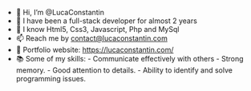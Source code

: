 - 👋 Hi, I’m @LucaConstantin
- 📖 I have been a full-stack developer for almost 2 years
- 🌱 I know Html5, Css3, Javascript, Php and MySql
- 📫 Reach me by contact@lucaconstantin.com
- 💼 Portfolio website: https://lucaconstantin.com/
- 📚 Some of my skills:
      - Communicate effectively with others
      - Strong memory.
      - Good attention to details.
      - Ability to identify and solve programming issues.   
